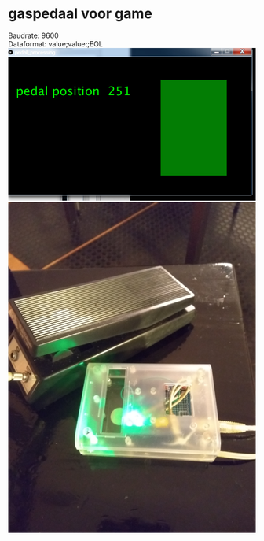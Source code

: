 # gaspedaal voor game
Baudrate: 9600  
Dataformat: value;value;;EOL  
![alt text](images/screen.jpg "Demo")
![alt text](images/setup.jpg "Setup")
